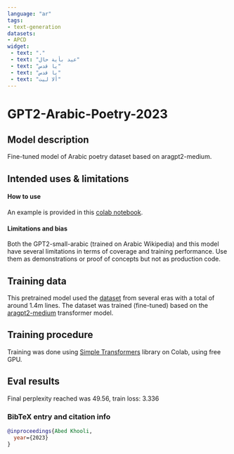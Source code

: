 ```yaml
---
language: "ar"
tags:
- text-generation
datasets:
- APCD
widget:
 - text: "."
 - text: "عيد بأية حال"
 - text: "يا قدس"
 - text: "يا قدس"
 - text: "ألا ليت"
---
```


# GPT2-Arabic-Poetry-2023

## Model description

Fine-tuned model of Arabic poetry dataset based on aragpt2-medium.

## Intended uses & limitations

#### How to use

An example is provided in this [colab notebook](todo).

#### Limitations and bias

Both the GPT2-small-arabic (trained on Arabic Wikipedia) and this model have several limitations in terms of coverage and training performance. 
Use them as demonstrations or proof of concepts but not as production code.

## Training data

This pretrained model used the [dataset](todo) from several eras with a total of around 1.4m lines. 
The dataset was trained (fine-tuned) based on the [aragpt2-medium](https://huggingface.co/aubmindlab/aragpt2-medium) transformer model.

## Training procedure

Training was done using [Simple Transformers](https://github.com/ThilinaRajapakse/simpletransformers) library on Colab, using free GPU.

## Eval results 
Final perplexity reached was 49.56, train loss: 3.336

### BibTeX entry and citation info

```bibtex
@inproceedings{Abed Khooli,
  year={2023}
}